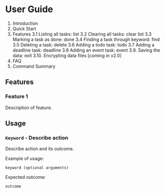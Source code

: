# User Guide
1. Introduction
2. Quick Start
3. Features
3.1 Listing all tasks: list
3.2 Clearing all tasks: clear list
3.3 Marking a task as done: done
3.4 Finding a task through keyword: find
3.5 Deleting a task: delete
3.6 Adding a todo task: todo
3.7 Adding a deadline task: deadline
3.8 Adding an event task: event
3.9. Saving the data: exit
3.10. Encrypting data files [coming in v2.0]
4. FAQ
5. Command Summary

## Features 

### Feature 1 
Description of feature.

## Usage

### `Keyword` - Describe action

Describe action and its outcome.

Example of usage: 

`keyword (optional arguments)`

Expected outcome:

`outcome`
